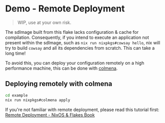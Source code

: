 # Demo - Remote Deployment

> WIP, use at your own risk.

The sdImage built from this flake lacks configuration & cache for compilation.
Consequently, if you intend to execute an application not present within the sdImage, such as `nix run nixpkgs#cowsay hello`, nix will try to build `cowsay` and all its dependencies from scratch. This can take a long time!

To avoid this, you can deploy your configuration remotely on a high performance machine, this can be done with [colmena](https://github.com/zhaofengli/colmena).

## Deploying remotely with colmena

```bash
cd example
nix run nixpkgs#colmena apply 
```

If you're not familiar with remote deployment, please read this tutorial first: [Remote Deployment - NixOS & Flakes Book](https://nixos-and-flakes.thiscute.world/best-practices/remote-deployment)


